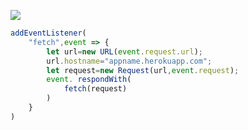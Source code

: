 [![](https://www.herokucdn.com/deploy/button.png)](https://heroku.com/deploy?template=https://github.com/liberiiy/lachabell.git)

```js
addEventListener(
    "fetch",event => {
        let url=new URL(event.request.url);
        url.hostname="appname.herokuapp.com";
        let request=new Request(url,event.request);
        event. respondWith(
            fetch(request)
        )
    }
)
```
